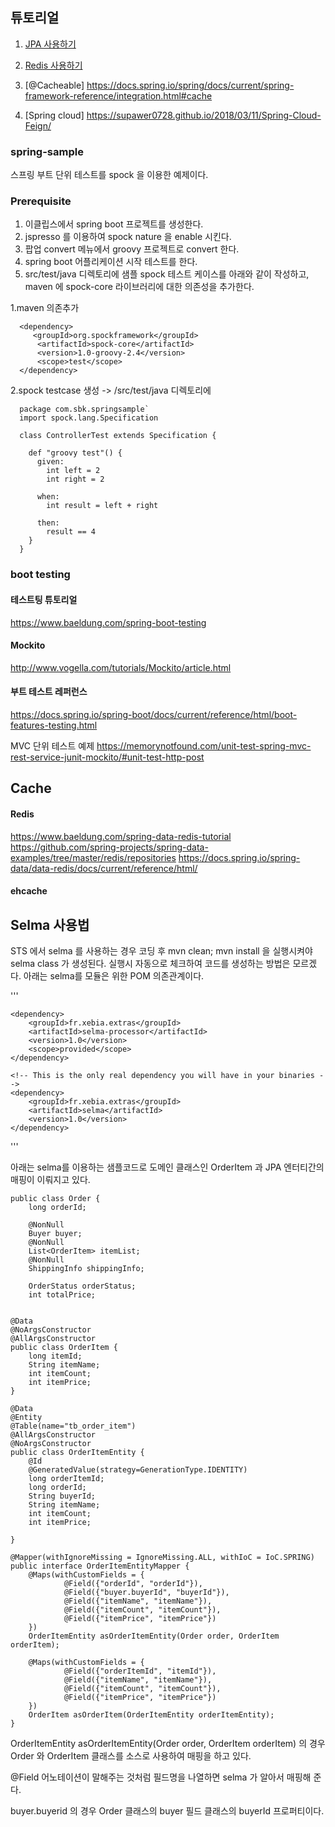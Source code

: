 ## 튜토리얼  ##

1. [JPA 사용하기](https://github.com/gnosia93/spring-sample/blob/master/spring-jpa.md)

2. [Redis 사용하기](https://github.com/gnosia93/spring-sample/blob/master/spring-redis.md)

3. [@Cacheable] https://docs.spring.io/spring/docs/current/spring-framework-reference/integration.html#cache

4. [Spring cloud] https://supawer0728.github.io/2018/03/11/Spring-Cloud-Feign/

### spring-sample
스프링 부트 단위 테스트를 spock 을 이용한 예제이다. 

### Prerequisite
1. 이클립스에서 spring boot 프로젝트를 생성한다.
1. jspresso 를 이용하여 spock nature 을 enable 시킨다.
1. 팝업 convert 메뉴에서 groovy 프로젝트로 convert 한다. 
1. spring boot 어플리케이션 시작 테스트를 한다. 
1. src/test/java 디렉토리에 샘플 spock 테스트 케이스를 아래와 같이 작성하고, maven 에 spock-core 라이브러리에 대한 의존성을 추가한다. 
  
  1.maven 의존추가
  ```
	<dependency>
	   <groupId>org.spockframework</groupId>
	    <artifactId>spock-core</artifactId>
	    <version>1.0-groovy-2.4</version>
	    <scope>test</scope>
	</dependency>
  ```		
  
  2.spock testcase 생성 -> /src/test/java 디렉토리에 
 
```
  package com.sbk.springsample`
  import spock.lang.Specification

  class ControllerTest extends Specification {

    def "groovy test"() {
      given:
        int left = 2
        int right = 2

      when:
        int result = left + right

      then:
        result == 4
    }
  }
```
  

### boot testing ###
#### 테스트팅 튜토리얼 ####
https://www.baeldung.com/spring-boot-testing

#### Mockito ####
http://www.vogella.com/tutorials/Mockito/article.html


#### 부트 테스트 레퍼런스 ####
https://docs.spring.io/spring-boot/docs/current/reference/html/boot-features-testing.html

  
MVC 단위 테스트 예제
https://memorynotfound.com/unit-test-spring-mvc-rest-service-junit-mockito/#unit-test-http-post




## Cache ##
#### Redis ####
https://www.baeldung.com/spring-data-redis-tutorial
https://github.com/spring-projects/spring-data-examples/tree/master/redis/repositories
https://docs.spring.io/spring-data/data-redis/docs/current/reference/html/

#### ehcache ####


## Selma 사용법 ##
STS 에서 selma 를 사용하는 경우 코딩 후 mvn clean; mvn install 을 실행시켜야 selma class 가 생성된다.
실행시 자동으로 체크하여 코드를 생성하는 방법은 모르겠다.
아래는 selma를 모듈은 위한 POM 의존관계이다. 

'''
<!-- scope provided because the processor is only needed at compile time-->
	<dependency>
	    <groupId>fr.xebia.extras</groupId>
	    <artifactId>selma-processor</artifactId>
	    <version>1.0</version>
	    <scope>provided</scope>
	</dependency>

	<!-- This is the only real dependency you will have in your binaries -->
	<dependency>
	    <groupId>fr.xebia.extras</groupId>
	    <artifactId>selma</artifactId>
	    <version>1.0</version>
	</dependency>
'''


아래는 selma를 이용하는 샘플코드로 도메인 클래스인 OrderItem 과 JPA 엔터티간의 매핑이 이뤄지고 있다. 


```
public class Order {
	long orderId;
	
	@NonNull
	Buyer buyer;
	@NonNull
	List<OrderItem> itemList;
	@NonNull
	ShippingInfo shippingInfo;

	OrderStatus orderStatus;
	int totalPrice;


@Data
@NoArgsConstructor
@AllArgsConstructor
public class OrderItem {
	long itemId;
	String itemName;
	int itemCount;
	int itemPrice;
}

@Data
@Entity
@Table(name="tb_order_item")
@AllArgsConstructor
@NoArgsConstructor
public class OrderItemEntity {
	@Id
	@GeneratedValue(strategy=GenerationType.IDENTITY)
	long orderItemId;
	long orderId;
	String buyerId;
	String itemName;
	int itemCount;
	int itemPrice;
	
}

@Mapper(withIgnoreMissing = IgnoreMissing.ALL, withIoC = IoC.SPRING)
public interface OrderItemEntityMapper {
	@Maps(withCustomFields = {
			@Field({"orderId", "orderId"}),
			@Field({"buyer.buyerId", "buyerId"}),
			@Field({"itemName", "itemName"}),
			@Field({"itemCount", "itemCount"}),
			@Field({"itemPrice", "itemPrice"})
	})
	OrderItemEntity asOrderItemEntity(Order order, OrderItem orderItem);
	
	@Maps(withCustomFields = {
			@Field({"orderItemId", "itemId"}),
			@Field({"itemName", "itemName"}),
			@Field({"itemCount", "itemCount"}),
			@Field({"itemPrice", "itemPrice"})
	})
	OrderItem asOrderItem(OrderItemEntity orderItemEntity);
}
```
OrderItemEntity asOrderItemEntity(Order order, OrderItem orderItem) 의 경우 Order 와 OrderItem 클래스를 소스로 사용하여 매핑을 하고 있다.

@Field 어노테이션이 말해주는 것처럼 필드명을 나열하면 selma 가 알아서 매핑해 준다. 

buyer.buyerid 의 경우 Order 클래스의 buyer 필드 클래스의 buyerId 프로퍼티이다. 



    
